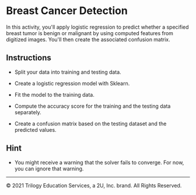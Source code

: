 # Breast Cancer Detection

In this activity, you'll apply logistic regression to predict whether a specified breast tumor is benign or malignant by using computed features from digitized images. You'll then create the associated confusion matrix.

## Instructions

* Split your data into training and testing data.

* Create a logistic regression model with Sklearn.

* Fit the model to the training data.

* Compute the accuracy score for the training and the testing data separately.

* Create a confusion matrix based on the testing dataset and the predicted values.

## Hint 

* You might receive a warning that the solver fails to converge. For now, you can ignore that warning.

---

© 2021 Trilogy Education Services, a 2U, Inc. brand. All Rights Reserved.
